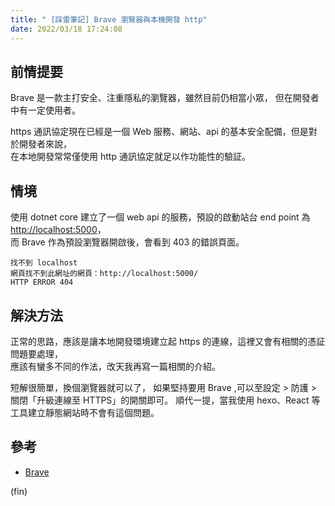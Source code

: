 ```yaml
---
title: " [踩雷筆記] Brave 瀏覽器與本機開發 http"
date: 2022/03/18 17:24:08
---
```


## 前情提要

Brave 是一款主打安全、注重隱私的瀏覽器，雖然目前仍相當小眾，
但在開發者中有一定使用者。

https 通訊協定現在已經是一個 Web 服務、網站、api 的基本安全配備，但是對於開發者來說，  
在本地開發常常僅使用 http 通訊協定就足以作功能性的驗証。

## 情境

使用 dotnet core 建立了一個 web api 的服務，預設的啟動站台 end point 為 <http://localhost:5000>，  
而 Brave 作為預設瀏覽器開啟後，會看到 403 的錯誤頁面。

```text
找不到 localhost
網頁找不到此網址的網頁：http://localhost:5000/
HTTP ERROR 404
```

## 解決方法

正常的思路，應該是讓本地開發環境建立起 https 的連線，這裡又會有相關的憑証問題要處理，  
應該有蠻多不同的作法，改天我再寫一篇相關的介紹。

短解很簡單，換個瀏覽器就可以了，
如果堅持要用 Brave ,可以至設定 > 防護 > 關閉「升級連線至 HTTPS」的開關即可。
順代一提，當我使用 hexo、React 等工具建立靜態網站時不會有這個問題。

## 參考

- [Brave](https://brave.com/)

(fin)
